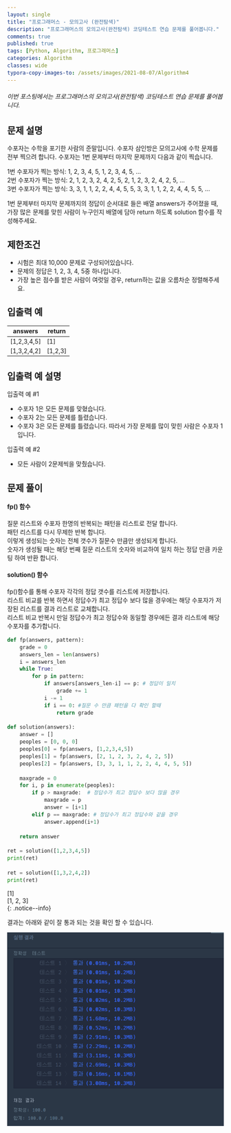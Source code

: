 ```yaml
---
layout: single
title: "프로그래머스 - 모의고사 (완전탐색)"
description: "프로그래머스의 모의고사(완전탐색) 코딩테스트 연습 문제를 풀어봅니다."
comments: true
published: true
tags: [Python, Algorithm, 프로그래머스]
categories: Algorithm
classes: wide
typora-copy-images-to: /assets/images/2021-08-07/Algorithm4
---
```


###### 이번 포스팅에서는 프로그래머스의 모의고사(완전탐색) 코딩테스트 연습 문제를 풀어봅니다.

## 문제 설명
수포자는 수학을 포기한 사람의 준말입니다. 수포자 삼인방은 모의고사에 수학 문제를 전부 찍으려 합니다. 수포자는 1번 문제부터 마지막 문제까지 다음과 같이 찍습니다.<br>

1번 수포자가 찍는 방식: 1, 2, 3, 4, 5, 1, 2, 3, 4, 5, ...<br>
2번 수포자가 찍는 방식: 2, 1, 2, 3, 2, 4, 2, 5, 2, 1, 2, 3, 2, 4, 2, 5, ...<br>
3번 수포자가 찍는 방식: 3, 3, 1, 1, 2, 2, 4, 4, 5, 5, 3, 3, 1, 1, 2, 2, 4, 4, 5, 5, ...<br>

1번 문제부터 마지막 문제까지의 정답이 순서대로 들은 배열 answers가 주어졌을 때, 가장 많은 문제를 맞힌 사람이 누구인지 배열에 담아 return 하도록 solution 함수를 작성해주세요.<br>

## 제한조건
- 시험은 최대 10,000 문제로 구성되어있습니다.
- 문제의 정답은 1, 2, 3, 4, 5중 하나입니다.
- 가장 높은 점수를 받은 사람이 여럿일 경우, return하는 값을 오름차순 정렬해주세요.

## 입출력 예
<table>
    <thead>
        <tr><th>answers</th><th>return</th></tr>
    </thead>
    <tbody>
        <tr><td>[1,2,3,4,5]</td><td>[1]</td></tr>
        <tr><td>[1,3,2,4,2]	</td><td>[1,2,3]</td></tr>
    </tbody>
</table>

## 입출력 예 설명
입출력 예 #1<br>
- 수포자 1은 모든 문제를 맞혔습니다.
- 수포자 2는 모든 문제를 틀렸습니다.
- 수포자 3은 모든 문제를 틀렸습니다.
따라서 가장 문제를 많이 맞힌 사람은 수포자 1입니다.<br>

입출력 예 #2<br>
- 모든 사람이 2문제씩을 맞췄습니다.

## 문제 풀이
#### fp() 함수 
질문 리스트와 수포자 한명의 반복되는 패턴을 리스트로 전달 합니다.<br>
패턴 리스트를 다시 무제한 반복 합니다.<br>
이렇게 생성되는 숫자는 전체 갯수가 질문수 만큼만 생성되게 합니다.<br>
숫자가 생성될 때는 해당 번째 질문 리스트의 숫자와 비교하여 일치 하는 정답 만큼 카운팅 하여 반환 합니다.<br>
#### solution() 함수 
fp()함수를 통해 수포자 각각의 정답 갯수를 리스트에 저장합니다.<br>
리스트 비교를 반복 하면서 정답수가 최고 정답수 보다 많을 경우에는 해당 수포자가 저장된 리스트를 결과 리스트로 교체합니다.<br>
리스트 비교 반복시 만일 정답수가 최고 정답수와 동일할 경우에든 결과 리스트에 해당 수포자를 추가합니다.<br>


```python
def fp(answers, pattern):
    grade = 0
    answers_len = len(answers)
    i = answers_len
    while True:
        for p in pattern:
            if answers[answers_len-i] == p: # 정답이 일치
                grade += 1
            i -= 1
            if i == 0: #질문 수 만큼 패턴을 다 확인 할때
                return grade
            
def solution(answers):
    answer = []
    peoples = [0, 0, 0]
    peoples[0] = fp(answers, [1,2,3,4,5])
    peoples[1] = fp(answers, [2, 1, 2, 3, 2, 4, 2, 5])
    peoples[2] = fp(answers, [3, 3, 1, 1, 2, 2, 4, 4, 5, 5])
    
    maxgrade = 0
    for i, p in enumerate(peoples):
        if p > maxgrade:  # 정답수가 최고 정답수 보다 많을 경우
            maxgrade = p
            answer = [i+1]
        elif p == maxgrade: # 정답수가 최고 정답수와 같을 경우
            answer.append(i+1)
        
    return answer

ret = solution([1,2,3,4,5])
print(ret)

ret = solution([1,3,2,4,2])
print(ret)
```

[1]<br>
[1, 2, 3]<br>
{: .notice--info}
    

결과는 아래와 같이 잘 통과 되는 것을 확인 할 수 있습니다.
<center>
<img src="/assets/images/2021-08-07/Algorithm4/1.png" alt="1"/>
</center>

